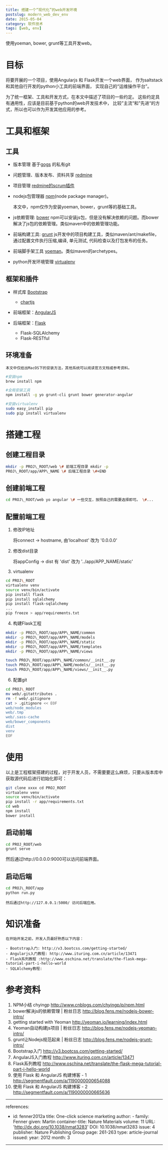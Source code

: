 ```yaml
---
title: 搭建一个“现代化”的web开发环境
postslug: modern_web_dev_env
date: 2015-05-04
category: 软件技术
tags: [web, env]
---
```


使用yoeman, bower, grunt等工具开发web。

<!-- more -->


#  目标

将要开展的一个项目，使用Angularjs 和 Flask开发一个web界面，
作为saltstack和其他自行开发的python小工具的前端界面，
实现自己的“运维操作平台”。

为了统一框架、工具和开发方式，在本文中描述了项目的一些约定。
这些约定具有通用性，应该是目前基于python的web开发技术中，
比较”主流“和”先进“的方式，所以也可以作为开发其他应用的参考。

# 工具和框架

## 工具

- 版本管理
    基于[gogs](http://gogs.io/) 的私有git
- 问题管理、版本发布、资料共享
    [redmine](http://www.redmine.org/)
- 项目管理
    [redmine的scrum插件](http://www.redminebacklogs.net/)
- nodejs包管理器
    [npm](https://www.npmjs.com/)(node package manager)。

    本文中，npm仅作为安装yoeman, bower，grunt等的基础工具。

- js依赖管理: [bower](http://bower.io/)
    npm可以安装js包，但是没有解决依赖的问题。而bower解决了js包的依赖管理。类似maven中的依赖管理功能。

- 前端构建工具: [grunt](http://gruntjs.com/)
    js开发中的项目构建工具，类似maven/ant/makefile，
    通过配置文件执行压缩,编译, 单元测试, 代码检查以及打包发布的任务。

- 前端脚手架工具
    [yoeman]()。类似maven的archetypes。

-   python开发环境管理
    [virtualenv](http://virtualenv-chinese-docs.readthedocs.org/en/latest/)

## 框架和插件

- 样式库 [Bootstrap](http://getbootstrap.com/)
    + [chartjs](https://github.com/nnnick/Chart.js/)

- 前端框架：[AngularJS](https://angularjs.org/)
- 后端框架：[Flask]()
    + Flask-SQLAlchemy
    + Flask-RESTful

## 环境准备

    本文中仅给出MacOS下的安装方法，其他系统可以阅读官方文档或参考资料。

```bash
#安装npm
brew install npm

#全局安装工具
npm install -g yo grunt-cli grunt bower generator-angular

#安装virtualenv
sudo easy_install pip
sudo pip install virtualenv
```

# 搭建工程

## 创建工程目录

``` bash
mkdir -p PROJ\_ROOT/web \# 前端工程目录 mkdir -p
PROJ\_ROOT/app/APP\_NAME \# 后端工程目录 \#+END
```

## 创建前端工程

``` bash
cd PROJ\_ROOT/web yo angular \# 一些交互，按照自己的需要选择即可。 \#...
```

## 配置前端工程

1. 修改IP地址

    将connect -\> hostname, 由'localhost' 改为 '0.0.0.0'

2. 修改dist目录

    将appConfig -\> dist 有 'dist' 改为 '../app/APP\_NAME/static'

3. virtualenv

``` bash
cd PROJ\_ROOT
virtualenv venv
source venv/bin/activate
pip install flask
pip install sqlalchemy
pip install flask-sqlalchemy
...
pip freeze > app/requirements.txt
```


4. 构建Flask工程

``` bash
mkdir -p PROJ\_ROOT/app/APP\_NAME/common
mkdir -p PROJ\_ROOT/app/APP\_NAME/models
mkdir -p PROJ\_ROOT/app/APP\_NAME/static
mkdir -p PROJ\_ROOT/app/APP\_NAME/templates
mkdir -p PROJ\_ROOT/app/APP\_NAME/views

touch PROJ\_ROOT/app/APP\_NAME/common/__init__.py
touch PROJ\_ROOT/app/APP\_NAME/models/__init__.py
touch PROJ\_ROOT/app/APP\_NAME/views/__init__.py
```

6. 配置git

``` bash
cd PROJ\_ROOT
mv web/.gitattributes .
rm -f web/.gitignore
cat > .gitignore << EOF
web/node_modules
web/.tmp
web/.sass-cache
web/bower_components
dist
venv
EOF
```

# 使用

  以上是工程框架搭建的过程，对于开发人员，不需要要这么麻烦，只要从版本库中获取源代码后进行初始化即可：

``` bash
git clone xxxx cd PROJ_ROOT
virtualenv venv
source venv/bin/activate
pip install -r app/requirements.txt
cd web
npm install
bower install
```

## 启动前端

``` bash
cd PROJ_ROOT/web
grunt serve
```

  然后通过http://0.0.0.0:9000可以访问前端界面。

## 启动后端
``` bash
cd PROJ\_ROOT/app
python run.py
```

    然后通过http://127.0.0.1:5000/ 访问后端应用。

# 知识准备

    在开始开发之前，开发人员最好熟悉以下内容：

    - Bootstrap入门: http://v3.bootcss.com/getting-started/
    - Angularjs入门教程: http://www.ituring.com.cn/article/13471
    - Flask系列教程 :http://www.oschina.net/translate/the-flask-mega-tutorial-part-i-hello-world
    - SQLAlchemy教程:

# 参考资料

1.  NPM小结 chyingp http://www.cnblogs.com/chyingp/p/npm.html
2.  bower解决js的依赖管理 | 粉丝日志
    http://blog.fens.me/nodejs-bower-intro/
3.  getting started with Yeoman http://yeoman.io/learning/index.html
4.  Yeoman自动构建js项目 | 粉丝日志
    http://blog.fens.me/nodejs-yeoman-intro/
5.  grunt让Nodejs规范起来 | 粉丝日志
    http://blog.fens.me/nodejs-grunt-intro/
6.  Bootstrap入门 http://v3.bootcss.com/getting-started/
7.  AngularJS入门教程 http://www.ituring.com.cn/article/13471
8.  Flask系列教程
    http://www.oschina.net/translate/the-flask-mega-tutorial-part-i-hello-world
9.  使用 Flask 和 AngularJS 构建博客 - 1
    http://segmentfault.com/a/1190000000654088
10. 使用 Flask 和 AngularJS 构建博客 - 2
    http://segmentfault.com/a/1190000000665636

---
references:
- id: fenner2012a
  title: One-click science marketing
    author:
      - family: Fenner
        given: Martin
        container-title: Nature Materials
        volume: 11
        URL: 'http://dx.doi.org/10.1038/nmat3283'
        DOI: 10.1038/nmat3283
        issue: 4
        publisher: Nature Publishing Group
        page: 261-263
        type: article-journal
        issued:
        year: 2012
        month: 3
---
